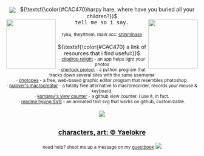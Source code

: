  <p align="center"> <img src="https://files.catbox.moe/ivda17.gif" align="center"> &nbsp;  ${\textsf{\color{#CAC470}harpy hare, where have you buried all your children?}}$ <br>
<a href="https://github.com/shinminase"><image src="https://file.garden/ZlwiKgzAvyz0wLRz/clementine.png" align="left" width="130"></a> <kbd>tell me so i say.</kbd> <a href="https://github.com/gutsnroses"><image src="https://file.garden/ZlwiKgzAvyz0wLRz/cole.png" align="right" width="130"></a>
 <br><br><sub>ryku, they/them, main acc: <a href="https://github.com/shinminase">shinminase</a> </sub>
<br><br>${\textsf{\color{#CAC470} a link of resources that i find useful:}}$<br>
<sub> &#xb7; <a href="https://clipdrop.co/relight">clipdrop relight</a> - an app helps light your photos <br>
&#xb7; <a href="https://clipdrop.co/relight">sherlock project</a> - a python program that tracks down several sites with the same username <br>
&#xb7; <a href="https://www.photopea.com/">photopea</a> - a free, web-based graphic editor program that resembles photoshop. <br>
 &#xb7; <a href="https://www.macrocreator.com/">pulover's macrocreator</a> - a totally free alternative to macrorecorder, records your mouse & keyboard. <br>
  &#xb7; <a href="https://github.com/antonkomarev/github-profile-views-counter">komarev's view counter</a> - a github view counter. i use it, in fact. <br>
   &#xb7; <a href="https://readme-typing-svg.herokuapp.com/demo/">readme typing SVG</a> - an animated text svg that works on github, customizable.
 </sub><br><br>

 
 <img src="https://komarev.com/ghpvc/?username=rykuzu&label=fellow sheep: &color=B1A535">

 <h2><sub> <p align="center"> <a href="https://www.youtube.com/@Yaelokre"> characters, art: © Yaelokre</a> </sub></h2>

<p align="center"><sub> need help? shoot me up a message on my <a href="https://www.ultraguest.com/view/1717388758">guestbook</a> <img src="https://files.catbox.moe/nkyf82.gif"></p>
